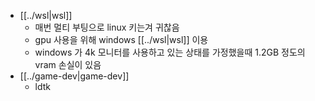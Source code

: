 - [[../wsl|wsl]]
  - 매번 멀티 부팅으로 linux 키는겨 귀찮음
  - gpu 사용을 위해 windows [[../wsl|wsl]] 이용
  - windows 가 4k 모니터를 사용하고 있는 상태를 가정했을때 1.2GB 정도의 vram 손실이 있음
- [[../game-dev|game-dev]]
  - ldtk
